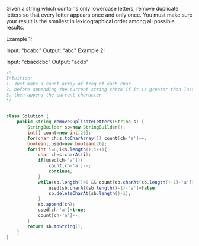 Given a string which contains only lowercase letters, remove duplicate letters so that every letter appears once and only once. You must make sure your result is the smallest in lexicographical order among all possible results.

Example 1:

Input: "bcabc"
Output: "abc"
Example 2:

Input: "cbacdcbc"
Output: "acdb"

```java
/*
Intuition: 
1. Just make a count array of freq of each char
2. before appending the current string check if it is greater than last character in string and if it is then remove that element only if it is occuring in later part of the string so that we can append it then.
3. then append the current character
*/


class Solution {
    public String removeDuplicateLetters(String s) {
        StringBuilder sb=new StringBuilder();
        int[] count=new int[26];
        for(char ch:s.toCharArray()) count[ch-'a']++;
        boolean[]used=new boolean[26];
        for(int i=0;i<s.length();i++){
            char ch=s.charAt(i);
            if(used[ch-'a']){
                count[ch-'a']--;
                continue;
            }
            while(sb.length()>0 && count[sb.charAt(sb.length()-1)-'a']>0 && sb.charAt(sb.length()-1)>ch){
                used[sb.charAt(sb.length()-1)-'a']=false;
                sb.deleteCharAt(sb.length()-1);
            }
            sb.append(ch);
            used[ch-'a']=true;
            count[ch-'a']--;
        }
        return sb.toString();
    }
}
```
